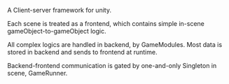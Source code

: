 A Client-server framework for unity. 

Each scene is treated as a frontend, which contains simple in-scene gameObject-to-gameObject logic.

All complex logics are handled in backend, by GameModules. Most data is stored in backend and sends to frontend at runtime.

Backend-frontend communication is gated by one-and-only Singleton in scene, GameRunner. 
